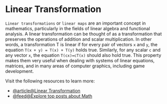# Linear Transformation

`Linear transformations` or `linear maps` are an important concept in mathematics, particularly in the fields of linear algebra and functional analysis. A linear transformation can be thought of as a transformation that preserves the operations of addition and scalar multiplication. In other words, a transformation T is linear if for every pair of vectors `x` and `y`, the equation `T(x + y) = T(x) + T(y)` holds true. Similarly, for any scalar `c` and any vector `x`, the equation `T(cx)=cT(x)` should also hold true. This property makes them very useful when dealing with systems of linear equations, matrices, and in many areas of computer graphics, including game development.

Visit the following resources to learn more:

- [@article@Linear Transformation](https://en.wikipedia.org/wiki/Linear_map)
- [@feed@Explore top posts about Math](https://app.daily.dev/tags/math?ref=roadmapsh)
